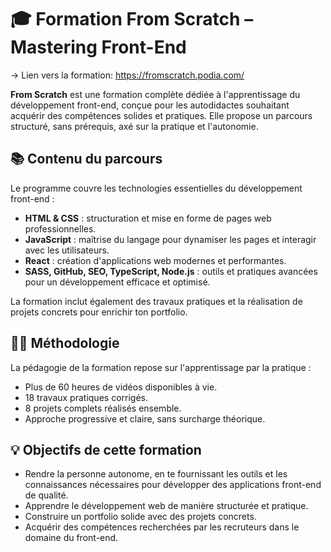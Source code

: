 # 🎓 Formation From Scratch – Mastering Front-End

-> Lien vers la formation: https://fromscratch.podia.com/

**From Scratch** est une formation complète dédiée à l'apprentissage du développement front-end, conçue pour les autodidactes souhaitant acquérir des compétences solides et pratiques. Elle propose un parcours structuré, sans prérequis, axé sur la pratique et l'autonomie.

## 📚 Contenu du parcours

Le programme couvre les technologies essentielles du développement front-end :

- **HTML & CSS** : structuration et mise en forme de pages web professionnelles.
- **JavaScript** : maîtrise du langage pour dynamiser les pages et interagir avec les utilisateurs.
- **React** : création d'applications web modernes et performantes.
- **SASS, GitHub, SEO, TypeScript, Node.js** : outils et pratiques avancées pour un développement efficace et optimisé.

La formation inclut également des travaux pratiques et la réalisation de projets concrets pour enrichir ton portfolio.

## 🧑‍🏫 Méthodologie

La pédagogie de la formation repose sur l'apprentissage par la pratique :

- Plus de 60 heures de vidéos disponibles à vie.
- 18 travaux pratiques corrigés.
- 8 projets complets réalisés ensemble.
- Approche progressive et claire, sans surcharge théorique.

## 💡 Objectifs de cette formation 

- Rendre la personne autonome, en te fournissant les outils et les connaissances nécessaires pour développer des applications front-end de qualité.
- Apprendre le développement web de manière structurée et pratique.
- Construire un portfolio solide avec des projets concrets.
- Acquérir des compétences recherchées par les recruteurs dans le domaine du front-end.



